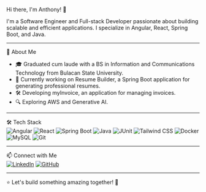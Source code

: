 Hi there, I'm Anthony! 👋  

I'm a Software Engineer and Full-stack Developer passionate about building scalable and efficient applications. I specialize in Angular, React, Spring Boot, and Java.  

---  

🚀 About Me  
- 🎓 Graduated cum laude with a BS in Information and Communications Technology from Bulacan State University.  
- 💼 Currently working on Resume Builder, a Spring Boot application for generating professional resumes.  
- 🛠️ Developing myInvoice, an application for managing invoices.  
- 🔍 Exploring AWS and Generative AI.  

---  

🛠️ Tech Stack  
![Angular](https://img.shields.io/badge/-Angular-DD0031?style=flat&logo=angular&logoColor=white)  ![React](https://img.shields.io/badge/-React-61DAFB?style=flat&logo=react&logoColor=white)  ![Spring Boot](https://img.shields.io/badge/-Spring_Boot-6DB33F?style=flat&logo=spring-boot&logoColor=white)  ![Java](https://img.shields.io/badge/Java-ED8B00?style=flat&logo=java&logoColor=white)
 ![JUnit](https://img.shields.io/badge/-JUnit-25A162?style=flat&logo=junit5&logoColor=white) ![Tailwind CSS](https://img.shields.io/badge/-Tailwind_CSS-38B2AC?style=flat&logo=tailwind-css&logoColor=white)  ![Docker](https://img.shields.io/badge/-Docker-2496ED?style=flat&logo=docker&logoColor=white) ![MySQL](https://img.shields.io/badge/-MySQL-4479A1?style=flat&logo=mysql&logoColor=white)  ![Git](https://img.shields.io/badge/-Git-F05032?style=flat&logo=git&logoColor=white)  

---  

📫 Connect with Me  
[![LinkedIn](https://img.shields.io/badge/-LinkedIn-0077B5?style=flat&logo=linkedin&logoColor=white)](https://www.linkedin.com/in/anthony-obillo-b1280b25b/)  [![GitHub](https://img.shields.io/badge/-GitHub-181717?style=flat&logo=github&logoColor=white)](https://github.com/userantoni)  


---  

⭐ Let's build something amazing together! 🚀  
